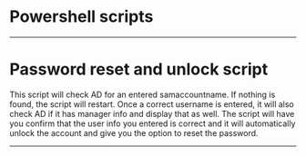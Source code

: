 # Powershell scripts

---

# Password reset and unlock script
This script will check AD for an entered samaccountname. If nothing is found, the script will restart. Once a correct username is entered, it will also check AD if it has manager info and display that as well. The script will have you confirm that the user info you entered is correct and it will automatically unlock the account and give you the option to reset the password.

---
